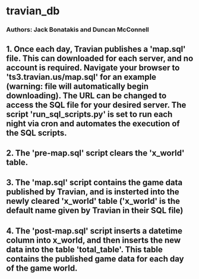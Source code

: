 # travian_db
### Authors: Jack Bonatakis and Duncan McConnell

## 1. Once each day, Travian publishes a 'map.sql' file. This can downloaded for each server, and no account is required. Navigate your browser to 'ts3.travian.us/map.sql' for an example (warning: file will automatically begin downloading). The URL can be changed to access the SQL file for your desired server. The script 'run_sql_scripts.py' is set to run each night via cron and automates the execution of the SQL scripts.

## 2. The 'pre-map.sql' script clears the 'x_world' table.

## 3. The 'map.sql' script contains the game data published by Travian, and is insterted into the newly cleared 'x_world' table ('x_world' is the default name given by Travian in their SQL file)

## 4. The 'post-map.sql' script inserts a datetime column into x_world, and then inserts the new data into the table 'total_table'. This table contains the published game data for each day of the game world. 
